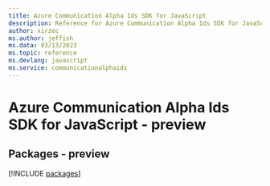 ```yaml
---
title: Azure Communication Alpha Ids SDK for JavaScript
description: Reference for Azure Communication Alpha Ids SDK for JavaScript
author: xirzec
ms.author: jeffish
ms.data: 03/13/2023
ms.topic: reference
ms.devlang: javascript
ms.service: communicationalphaids
---
```

# Azure Communication Alpha Ids SDK for JavaScript - preview
## Packages - preview
[!INCLUDE [packages](communication-alpha-ids-index.md)]